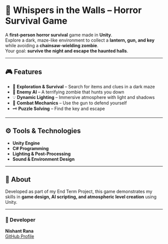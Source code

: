 # 🧱 Whispers in the Walls – Horror Survival Game

A **first-person horror survival** game made in **Unity**.  
Explore a dark, maze-like environment to collect a **lantern, gun, and key** while avoiding a **chainsaw-wielding zombie**.  
Your goal: **survive the night and escape the haunted halls**.

---

## 🎮 Features
- 🔦 **Exploration & Survival** – Search for items and clues in a dark maze  
- 🧟 **Enemy AI** – A terrifying zombie that hunts you down  
- 💡 **Dynamic Lighting** – Immersive atmosphere with light and shadows  
- 🔫 **Combat Mechanics** – Use the gun to defend yourself  
- 🗝️ **Puzzle Solving** – Find the key and escape  



---

## ⚙️ Tools & Technologies
- **Unity Engine**
- **C# Programming**  
- **Lighting & Post-Processing**  
- **Sound & Environment Design**

---

## 📜 About
Developed as part of my End Term Project, this game demonstrates my skills in **game design, AI scripting, and atmospheric level creation** using Unity.

---

### 👤 Developer
**Nishant Rana**  
[GitHub Profile](https://github.com/Nishantrana23)

